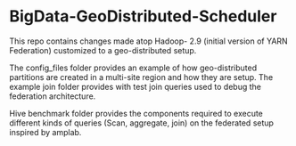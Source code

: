 # BigData-GeoDistributed-Scheduler

This repo contains changes made atop Hadoop- 2.9 (initial version of YARN Federation) customized to a geo-distributed setup. 

The config_files folder provides an example of how geo-distributed partitions are created in a multi-site region and how they are setup. The example join folder provides with test join queries used to debug the federation architecture. 

Hive benchmark folder provides the components required to execute different kinds of queries (Scan, aggregate, join) on the federated setup inspired by amplab.
